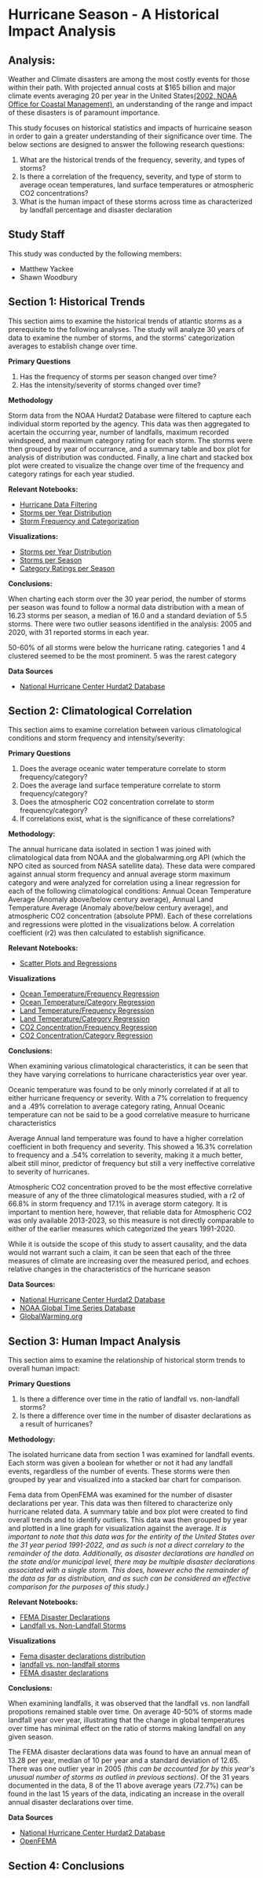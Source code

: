 # Hurricane Season - A Historical Impact Analysis

## Analysis:
Weather and Climate disasters are among the most costly events for those within their path. With projected annual costs at $165 billion and major climate events averaging 20 per year in the United States[(2002, NOAA Office for Coastal Management)](https://coast.noaa.gov/states/fast-facts/hurricane-costs.html), an understanding of the range and impact of these disasters is of paramount importance. 

This study focuses on historical statistics and impacts of hurricaine season in order to gain a greater understanding of their significance over time. The below sections are designed to answer the following research questions:

<ol>
  <li>What are the historical trends of the frequency, severity, and types of storms?</li>
  <li>Is there a correlation of the frequency, severity, and type of storm to average ocean temperatures, land surface temperatures or atmospheric CO2 concentrations?</li>
  <li>What is the human impact of these storms across time as characterized by landfall percentage and disaster declaration</li>
</ol>

## Study Staff
This study was conducted by the following members:
    <ul>
        <li>Matthew Yackee</li>
        <li>Shawn Woodbury</li>
    </ul>

## Section 1: Historical Trends

This section aims to examine the historical trends of atlantic storms as a prerequisite to the following analyses. The study will analyze 30 years of data to examine the number of storms, and the storms' categorization averages to establish change over time. 

<b>Primary Questions</b>
 <ol>
    <li>Has the frequency of storms per season changed over time?</li>
    <li>Has the intensity/severity of storms changed over time?</li>
</ol>

<b>Methodology</b>

Storm data from the NOAA Hurdat2 Database were filtered to capture each individual storm reported by the agency. This data was then aggregated to acertain the occurring year, number of landfalls, maximum recorded windspeed, and maximum category rating for each storm. The storms were then grouped by year of occurrance, and a summary table and box plot for analysis of distribution was conducted. Finally, a line chart and stacked box plot were created to visualize the change over time of the frequency and category ratings for each year studied. 

<b>Relevant Notebooks:</b>
<ul>
    <li><a href='HurricaneDataFiltering.ipynb'>Hurricane Data Filtering</a></li>
    <li><a href='ScatterPlotsAndRegressions.ipynb'>Storms per Year Distribution</a></li>
    <li><a href='PerfectStorm.ipynb'>Storm Frequency and Categorization</a></li>
</ul>

<b>Visualizations:</b> 
<ul>
    <li><a href='Visualizations/Stormsperyearbox.png'>Storms per Year Distribution</a></li>
    <li><a href='Visualizations/stormfreq.png'>Storms per Season</a></li>
    <li><a href='Visualizations/stormcat.png'>Category Ratings per Season</a></li>
</ul>

<b>Conclusions:</b>

When charting each storm over the 30 year period, the number of storms per season was found to follow a normal data distribution with a mean of 16.23 storms per season, a median of 16.0 and a standard deviation of 5.5 storms. There were two outlier seasons identified in the analysis: 2005 and 2020, with 31 reported storms in each year. 

50-60% of all storms were below the hurricane rating. categories 1 and 4 clustered seemed to be the most prominent. 5 was the rarest category 

<b>Data Sources</b>

<ul>
    <li><a href='https://www.nhc.noaa.gov/data/hurdat/hurdat2-1851-2022-050423.txt'>National Hurricane Center Hurdat2 Database</a></li>
</ul>

## Section 2: Climatological Correlation

This section aims to examine correlation between various climatological conditions and storm frequency and intensity/severity:

<b>Primary Questions</b>
 <ol>
    <li>Does the average oceanic water temperature correlate to storm frequency/category?</li>
    <li>Does the average land surface temperature correlate to storm frequency/category?</li>
    <li>Does the atmospheric CO2 concentration correlate to storm frequency/category?</li>
    <li>If correlations exist, what is the significance of these correlations?</li>
</ol>

<b>Methodology:</b>

The annual hurricane data isolated in section 1 was joined with climatological data from NOAA and the globalwarming.org API (which the NPO cited as sourced from NASA satellite data). These data were compared against annual storm frequency and annual average storm maximum category and were analyzed for correlation using a linear regression for each of the following climatological conditions: Annual Ocean Temperature Average (Anomaly above/below century average), Annual Land Temperature Average (Anomaly above/below century average), and atmospheric CO2 concentration (absolute PPM). Each of these correlations and regressions were plotted in the visualizations below. A correlation coefficient (r2) was then calculated to establish significance.

<b>Relevant Notebooks:</b>
<ul>
    <li><a href='ScatterPlotsAndRegressions.ipynb'>Scatter Plots and Regressions</a></li>
</ul>

<b>Visualizations</b> 
<ul>
    <li><a href='Visualizations/AnomaliesVsStormFrequency.png'>Ocean Temperature/Frequency Regression</a></li>
    <li><a href='Visualizations/AnomaliesVsStormSeverity.png'>Ocean Temperature/Category Regression</a></li>
    <li><a href='Visualizations/LandAnomaliesVsStormFrequency.png'>Land Temperature/Frequency Regression</a></li>
    <li><a href='Visualizations/LandAnomaliesVsStormintensity.png'>Land Temperature/Category Regression</a></li>
    <li><a href='Visualizations/CO2vsStormFrequency.png'>CO2 Concentration/Frequency Regression</a></li>
    <li><a href='Visualizations/CO2VsStormintensity.png'>CO2 Concentration/Category Regression</a></li>
</ul>

<b>Conclusions:</b>

When examining various climatological characteristics, it can be seen that they have varying correlations to hurricane characteristics year over year. 

Oceanic temperature was found to be only minorly correlated if at all to either hurricane frequency or severity. With a 7% correlation to frequency and a .49% correlation to average category rating, Annual Oceanic temperature can not be said to be a good correlative measure to hurricane characteristics

Average Annual land temperature was found to have a higher correlation coefficient in both frequency and severity. This showed a 16.3% correlation to frequency and a .54% correlation to severity, making it a much better, albeit still minor, predictor of frequency but still a very ineffective correlative to severity of hurricanes.

Atmospheric CO2 concentration proved to be the most effective correlative measure of any of the three climatological measures studied, with a r2 of 66.8% in storm frequency and 17.1% in average storm category. It is important to mention here, however, that reliable data for Atmospheric CO2 was only available 2013-2023, so this measure is not directly comparable to either of the earlier measures which categorized the years 1991-2020.

While it is outside the scope of this study to assert causality, and the data would not warrant such a claim, it can be seen that each of the three measures of climate are increasing over the measured period, and echoes relative changes in the characteristics of the hurricane season

<b>Data Sources:</b>

<ul>
    <li><a href='https://www.nhc.noaa.gov/data/hurdat/hurdat2-1851-2022-050423.txt'>National Hurricane Center Hurdat2 Database</a></li>
    <li><a href='https://www.ncei.noaa.gov/access/monitoring/climate-at-a-glance/global/time-series/globe'> NOAA Global Time Series Database</a></li>
    <li><a href="https://global-warming.org/">GlobalWarming.org</a></li>
</ul>

## Section 3: Human Impact Analysis

This section aims to examine the relationship of historical storm trends to overall human impact:

<b>Primary Questions</b>
 <ol>
    <li>Is there a difference over time in the ratio of landfall vs. non-landfall storms?</li>
    <li>Is there a difference over time in the number of disaster declarations as a result of hurricanes?</li>
</ol>

<b>Methodology:</b>

The isolated hurricane data from section 1 was examined for landfall events. Each storm was given a boolean for whether or not it had any landfall events, regardless of the number of events. These storms were then grouped by year and visualized into a stacked bar chart for comparison.

Fema data from OpenFEMA was examined for the number of disaster declarations per year. This data was then filtered to characterize only hurricane related data. A summary table and box plot were created to find overall trends and to identify outliers. This data was then grouped by year and plotted in a line graph for visualization against the average.
*It is important to note that this data was for the entirity of the United States over the 31 year period 1991-2022, and as such is not a direct correlary to the remainder of the data. Additionally, as disaster declarations are handled on the state and/or municipal level, there may be multiple disaster declarations associated with a single storm. This does, however echo the remainder of the data as far as distribution, and as such can be considered an effective comparison for the purposes of this study.)*

<b>Relevant Notebooks:</b>
<ul>
    <li><a href='FEMA Analysis.ipynb'>FEMA Disaster Declarations</a></li>
    <li><a href='PerfectStorm.ipynb'>Landfall vs. Non-Landfall Storms</a></li>
</ul>

<b>Visualizations</b> 
<ul>
    <li><a href='Visualizations/disasterdeclarations.png'>Fema disaster declarations distribution</a></li>
    <li><a href='Visualizations/landstorm.png'>landfall vs. non-landfall storms</a></li>
    <li><a href='Visualizations/FemaDisasterDeclarationsvsAverage.png'>FEMA disaster declarations</a></li>
</ul>

<b>Conclusions:</b>

When examining landfalls, it was observed that the landfall vs. non landfall propotions remained stable over time. On average 40-50% of storms made landfall year over year, illustrating that the change in global temperatures over time has minimal effect on the ratio of storms making landfall on any given season. 

The FEMA disaster declarations data was found to have an annual mean of 13.28 per year, median of 10 per year and a standard deviation of 12.65. There was one outlier year in 2005 *(this can be accounted for by this year's unusual number of storms as outlied in previous sections)*. Of the 31 years documented in the data, 8 of the 11 above average years (72.7%) can be found in the last 15 years of the data, indicating an increase in the overall annual disaster declarations over time. 

<b>Data Sources</b>

<ul>
    <li><a href='https://www.nhc.noaa.gov/data/hurdat/hurdat2-1851-2022-050423.txt'>National Hurricane Center Hurdat2 Database</a></li>
    <li><a href="https://www.fema.gov/about/openfema/api">OpenFEMA</a></li>
</ul>

## Section 4: Conclusions

